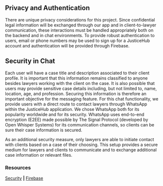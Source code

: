 ## Privacy and Authentication

There are unique privacy considerations for this project. Since confidential legal information will be exchanged through our app and in client-to-lawyer communication, these interactions must be handled appropriately both on the backend and in chat environments. To provide robust authentication to users, email or phone numbers may be used to sign up for a JusticeHub account and authentication will be provided through Firebase.

## Security in Chat

Each user will have a case title and description associated to their client profile. It is important that this information remains classified to anyone besides lawyers working with the client on the case. It is also possible that users may provide sensitive case details including, but not limited to, name, location, age, and profession. Securing this information is therefore an important objective for the messaging feature. For this chat functionality, we provide users with a direct route to contact lawyers through WhatsApp within the JusticeHub application. We chose WhatsApp both for its popularity worldwide and for its security. WhatsApp uses end-to-end encryption (E2EE) made possible by The Signal Protocol (developed by Open Whisper Systems) for its communication channels, so clients can be sure their case information is secured. 

As an additional security measure, only lawyers are able to initiate contact with clients based on a case of their choosing. This setup provides a secure medium for lawyers and clients to communicate and to exchange additional case information or relevant files.  

### Resources

[Security](https://www.whatsapp.com/security/) **|**
[Firebase](https://firebase.google.com/docs/auth/)
